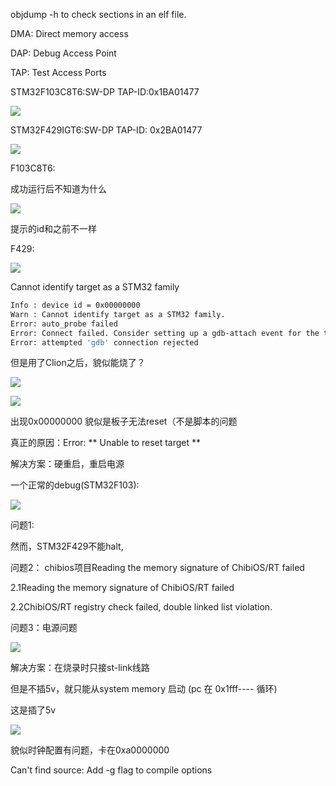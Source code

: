 objdump -h to check sections in an elf file.

DMA: Direct memory access

DAP: Debug Access Point

TAP: Test Access Ports

STM32F103C8T6:SW-DP TAP-ID:0x1BA01477

![](C:\Users\Administrator\AppData\Roaming\marktext\images\2023-01-30-21-18-34-image.png)

STM32F429IGT6:SW-DP TAP-ID: 0x2BA01477

![](C:\Users\Administrator\AppData\Roaming\marktext\images\2023-01-30-21-34-47-image.png)

F103C8T6:

成功运行后不知道为什么

![](C:\Users\Administrator\AppData\Roaming\marktext\images\2023-01-30-21-33-57-image.png)

提示的id和之前不一样

F429: 

![](C:\Users\Administrator\AppData\Roaming\marktext\images\2023-01-30-21-42-02-image.png)

Cannot identify target as a STM32 family

```bash
Info : device id = 0x00000000
Warn : Cannot identify target as a STM32 family.
Error: auto_probe failed
Error: Connect failed. Consider setting up a gdb-attach event for the target to prepare target for GDB connect, or use 'gdb_memory_map disable'.
Error: attempted 'gdb' connection rejected
```

但是用了Clion之后，貌似能烧了？

![](C:\Users\Administrator\AppData\Roaming\marktext\images\2023-01-30-23-02-14-image.png)

![](C:\Users\Administrator\AppData\Roaming\marktext\images\2023-01-30-23-15-01-image.png)

出现0x00000000 貌似是板子无法reset（不是脚本的问题

真正的原因：Error: ** Unable to reset target **

解决方案：硬重启，重启电源

一个正常的debug(STM32F103):

![](C:\Users\Administrator\AppData\Roaming\marktext\images\2023-01-31-18-42-16-image.png)

问题1:

然而，STM32F429不能halt,

问题2： chibios项目Reading the memory signature of ChibiOS/RT failed

2.1Reading the memory signature of ChibiOS/RT failed

2.2ChibiOS/RT registry check failed, double linked list violation.

问题3：电源问题

![](C:\Users\Administrator\AppData\Roaming\marktext\images\2023-01-31-22-12-06-image.png)

解决方案：在烧录时只接st-link线路

但是不插5v，就只能从system memory 启动 (pc 在 0x1fff---- 循环)

这是插了5v

![](C:\Users\Administrator\AppData\Roaming\marktext\images\2023-02-01-12-20-52-image.png)

貌似时钟配置有问题，卡在0xa0000000



Can't find source: Add -g flag to compile options
